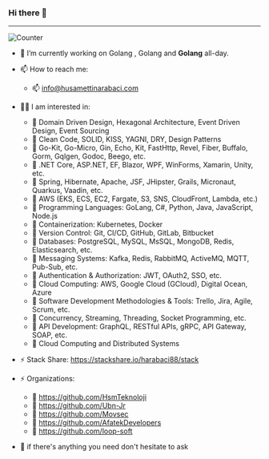 ### Hi there 👋 

---

![Counter](https://komarev.com/ghpvc/?username=husamettinarabaci&style=flat-square&label=Profile%20Views)

- 🔭 I’m currently working on Golang , Golang and <b>Golang</b> all-day.
- 📫 How to reach me: 
  - 📫 info@husamettinarabaci.com
  
- 👨‍💻 I am interested in:
  - 📌 Domain Driven Design, Hexagonal Architecture, Event Driven Design, Event Sourcing
  - 📌 Clean Code, SOLID, KISS, YAGNI, DRY, Design Patterns
  - 📌 Go-Kit, Go-Micro, Gin, Echo, Kit, FastHttp, Revel, Fiber, Buffalo, Gorm, Gqlgen, Godoc, Beego, etc.
  - 📌 .NET Core, ASP.NET, EF, Blazor, WPF, WinForms, Xamarin, Unity, etc.
  - 📌 Spring, Hibernate, Apache, JSF, JHipster, Grails, Micronaut, Quarkus, Vaadin, etc.
  - 📌 AWS (EKS, ECS, EC2, Fargate, S3, SNS, CloudFront, Lambda, etc.)
  - 📌 Programming Languages: GoLang, C#, Python, Java, JavaScript, Node.js
  - 📌 Containerization: Kubernetes, Docker
  - 📌 Version Control: Git, CI/CD, GitHub, GitLab, Bitbucket
  - 📌 Databases: PostgreSQL, MySQL, MsSQL, MongoDB, Redis, Elasticsearch, etc.
  - 📌 Messaging Systems: Kafka, Redis, RabbitMQ, ActiveMQ, MQTT, Pub-Sub, etc.
  - 📌 Authentication & Authorization: JWT, OAuth2, SSO, etc.
  - 📌 Cloud Computing: AWS, Google Cloud (GCloud), Digital Ocean, Azure
  - 📌 Software Development Methodologies & Tools: Trello, Jira, Agile, Scrum, etc.
  - 📌 Concurrency, Streaming, Threading, Socket Programming, etc.
  - 📌 API Development: GraphQL, RESTful APIs, gRPC, API Gateway, SOAP, etc.
  - 📌 Cloud Computing and Distributed Systems
  
- ⚡ Stack Share: https://stackshare.io/harabaci88/stack

- ⚡ Organizations:
  - 📌 https://github.com/HsmTeknoloji
  - 📌 https://github.com/Ubn-Jr
  - 📌 https://github.com/Movsec
  - 📌 https://github.com/AfatekDevelopers
  - 📌 https://github.com/loop-soft
  
- 💬 if there's anything you need don't hesitate to ask

